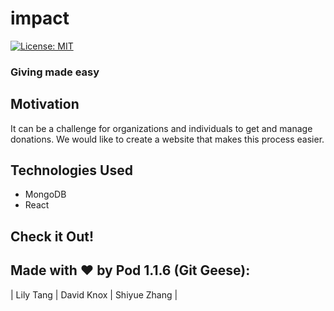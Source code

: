 # impact

[![License: MIT](https://img.shields.io/badge/License-MIT-yellow.svg)](https://opensource.org/licenses/MIT)

### Giving made easy

## Motivation
It can be a challenge for organizations and individuals to get and manage donations. We would like to create a website that makes this process easier. 


## Technologies Used
- MongoDB
- React

## Check it Out!


## Made with ❤️ by Pod 1.1.6 (Git Geese):
| Lily Tang | David Knox | Shiyue Zhang |
